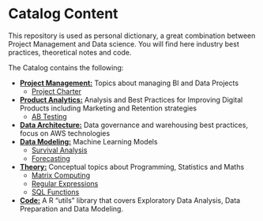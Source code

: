 # Catalog Content

This repository is used as personal dictionary, a great combination between Project Management and Data science. You will find here industry best practices, theoretical notes and code. 

The Catalog contains the following:

* **[Project Management:](https://github.com/DeliaDelAguila/Catalog/tree/master/Project%20Management)** Topics about managing BI and Data Projects
  * [Project Charter](https://github.com/DeliaDelAguila/Catalog/blob/master/Project%20Management/Project%20Charter.md)
* **[Product Analytics:](https://github.com/DeliaDelAguila/Catalog/tree/master/Product%20Analytics)** Analysis and Best Practices for Improving Digital Products including Marketing and Retention strategies
  * [AB Testing](https://github.com/DeliaDelAguila/Catalog/blob/master/Product%20Analytics/AB%20Testing.md)
* **[Data Architecture:](https://github.com/DeliaDelAguila/Catalog/tree/master/Data%20Architecture)** Data governance and warehousing best practices, focus on AWS technologies
* **[Data Modeling:](https://github.com/DeliaDelAguila/Catalog/tree/master/Data%20Modeling)** Machine Learning Models
  * [Survival Analysis](https://github.com/DeliaDelAguila/Catalog/blob/master/Data%20Modeling/Survival%20Analysis.md)
  * [Forecasting](https://github.com/DeliaDelAguila/Catalog/blob/master/Data%20Modeling/Forecasting.md)
* **[Theory:](https://github.com/DeliaDelAguila/Catalog/tree/master/Theory)** Conceptual topics about Programming, Statistics and Maths
  * [Matrix Computing](https://github.com/DeliaDelAguila/Catalog/tree/master/Theory)
  * [Regular Expressions](https://github.com/DeliaDelAguila/Catalog/blob/master/Theory/Regular%20Expressions.md)
  * [SQL Functions](https://github.com/DeliaDelAguila/Catalog/blob/master/Theory/SQL%20Functions.md)
* **[Code:](https://github.com/DeliaDelAguila/Catalog/tree/master/Code)** A R “utils” library that covers Exploratory Data Analysis, Data Preparation and Data Modeling.
